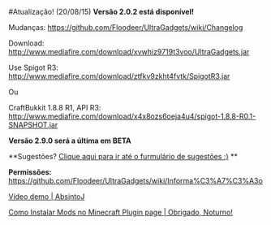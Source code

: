 #Atualização! (20/08/15)
**Versão 2.0.2 está disponível!**

Mudanças: https://github.com/Floodeer/UltraGadgets/wiki/Changelog 

Download: http://www.mediafire.com/download/xvwhiz9719t3voo/UltraGadgets.jar

Use Spigot R3:
http://www.mediafire.com/download/ztfkv9zkht4fvtk/SpigotR3.jar

Ou

CraftBukkit 1.8.8 R1, API R3:
http://www.mediafire.com/download/x4x8ozs6oeja4u4/spigot-1.8.8-R0.1-SNAPSHOT.jar

**Versão 2.9.0 será a última em BETA**

**Sugestões? [Clique aqui para ir até o furmulário de sugestões :)](http://goo.gl/forms/1onPFp1Nia)  **

**Permissões:**
https://github.com/Floodeer/UltraGadgets/wiki/Informa%C3%A7%C3%A3o

[Vídeo demo | AbsintoJ](https://www.youtube.com/watch?v=yGfC0dFwdQo)

[Como Instalar Mods no Minecraft Plugin page | Obrigado, Noturno!](http://www.comoinstalarmodsminecraft.com.br/2015/08/ultragadgets-plugin.html)

